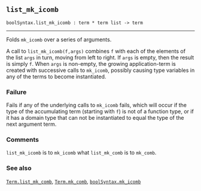 ## `list_mk_icomb`

``` hol4
boolSyntax.list_mk_icomb : term * term list -> term
```

------------------------------------------------------------------------

Folds `mk_icomb` over a series of arguments.

A call to `list_mk_icomb(f,args)` combines `f` with each of the elements
of the list `args` in turn, moving from left to right. If `args` is
empty, then the result is simply `f`. When `args` is non-empty, the
growing application-term is created with successive calls to `mk_icomb`,
possibly causing type variables in any of the terms to become
instantiated.

### Failure

Fails if any of the underlying calls to `mk_icomb` fails, which will
occur if the type of the accumulating term (starting with `f`) is not of
a function type, or if it has a domain type that can not be instantiated
to equal the type of the next argument term.

### Comments

`list_mk_icomb` is to `mk_icomb` what `list_mk_comb` is to `mk_comb`.

### See also

[`Term.list_mk_comb`](#Term.list_mk_comb),
[`Term.mk_comb`](#Term.mk_comb),
[`boolSyntax.mk_icomb`](#boolSyntax.mk_icomb)
